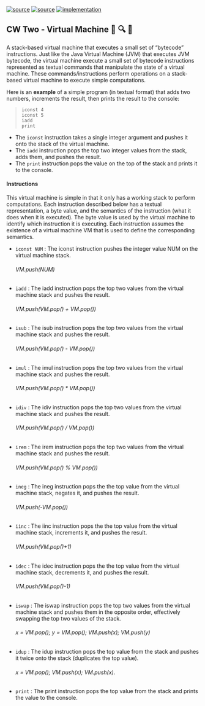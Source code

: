 [![source](https://img.shields.io/badge/source-main-brightgreen.svg)][main]
[![source](https://img.shields.io/badge/source-test-yellow.svg)][test]
[![implementation](https://img.shields.io/badge/implementation-scala-blue.svg)][scala]

[main]: https://github.com/BBK-PiJ-2016-52/SDP/tree/master/coursework/cw-one/src/main/scala/sml
[test]: https://github.com/BBK-PiJ-2016-52/SDP/tree/master/coursework/cw-one/src/test/scala/sml
[scala]: http://www.scala-lang.org/

## CW Two - Virtual Machine :bookmark_tabs: :mag: :postbox:   

A stack-based virtual machine that executes
 a small set of “bytecode” instructions. Just like the Java Virtual Machine (JVM) that
 executes JVM bytecode, the virtual machine execute a small set of bytecode instructions
 represented as textual commands that manipulate the state of a virtual machine. These
 commands/instructions perform operations on a stack-based virtual machine to execute
 simple computations. 
 
 Here is an **example** of a simple program (in textual format) that
 adds two numbers, increments the result, then prints the result to the console:   
 
>```iconst 4```  
```iconst 5```  
```iadd ```   
```print```   

- The ```iconst``` instruction takes a single integer argument and pushes it onto the stack
  of the virtual machine.
- The ```iadd``` instruction pops the top two integer values from the stack, adds them,
    and pushes the result.
- The ```print``` instruction pops the value on the top of the stack and prints it to the
  console.

#### Instructions
This virtual machine is simple in that it only has a working stack to perform computations.
Each instruction described below has a textual representation, a byte value, and
the semantics of the instruction (what it does when it is executed). The byte value is
used by the virtual machine to identify which instruction it is executing. Each instruction
assumes the existence of a virtual machine VM that is used to define the corresponding
semantics.

* ```iconst NUM``` : The iconst instruction pushes the integer value NUM on the virtual machine
  stack.  
  ###### VM.push(NUM)  
* ```iadd``` : The iadd instruction pops the top two values from the virtual machine stack and
  pushes the result.
  ###### VM.push(VM.pop() + VM.pop())
* ```isub``` : The isub instruction pops the top two values from the virtual machine stack and
  pushes the result.
  ###### VM.push(VM.pop() - VM.pop())
* ```imul``` : The imul instruction pops the top two values from the virtual machine stack and
  pushes the result.
  ###### VM.push(VM.pop() * VM.pop())
* ```idiv``` : The idiv instruction pops the top two values from the virtual machine stack and
  pushes the result.
  ###### VM.push(VM.pop() / VM.pop())
* ```irem``` : The irem instruction pops the top two values from the virtual machine stack and
pushes the result.
  ###### VM.push(VM.pop() % VM.pop())
* ```ineg``` : The ineg instruction pops the the top value from the virtual machine stack,
  negates it, and pushes the result.
  ###### VM.push(-VM.pop())
* ```iinc``` : The iinc instruction pops the the top value from the virtual machine stack,
  increments it, and pushes the result.
  ###### VM.push(VM.pop()+1)
* ```idec``` : The idec instruction pops the the top value from the virtual machine stack,
  decrements it, and pushes the result.
  ###### VM.push(VM.pop()-1)
* ```iswap``` : The iswap instruction pops the top two values from the virtual machine stack
  and pushes them in the opposite order, effectively swapping the top two values of
  the stack.
  ###### x = VM.pop(); y = VM.pop(); VM.push(x); VM.push(y)
* ```idup``` : The idup instruction pops the top value from the stack and pushes it twice onto
  the stack (duplicates the top value).
  ###### x = VM.pop(); VM.push(x); VM.push(x).
* ```print``` : The print instruction pops the top value from the stack and prints the value to
  the console.